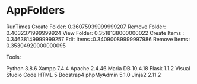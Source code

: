 # AppFolders

RunTimes
Create Folder: 0.36075939999999207
Remove Folder: 0.4032371999999924
View Folder: 0.3518138000000022
Create Items : 0.34638149999999257
Edit Items :0.34090089999997986
Remove Items : 0.35304920000000095

Tools:

Python 3.8.6
Xampp 7.4.4
Apache 2.4.46
Maria DB 10.4.18
Flask 1.1.2
Visual Studio Code
HTML 5
Boostrap4
phpMyAdmin 5.1.0
Jinja2 2.11.2
